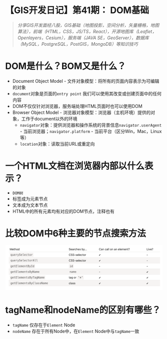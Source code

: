 # 【GIS开发日记】第41期： DOM基础

> *分享GIS开发面经八股，GIS基础（地图投影，空间分析，矢量栅格，地图算法），前端（HTML，CSS，JS/TS，React），开源地图库（Leaflet，Openlayers，Cesium），服务端（JAVA SE，GeoServer），数据库（MySQL，PostgreSQL，PostGIS，MongoDB）等知识技巧*
> 

# DOM是什么？BOM又是什么？

- Document Object Model - 文件对象模型：将所有的页面内容表示为可编辑的对象
- `document`对象是页面的`entry point` 我们可以使用其改变或创建页面中的任何内容
- DOM不仅仅针对浏览器，服务端处理HTML页面时也可以使用DOM
- Browser Object Model - 浏览器对象模型：浏览器（主机环境）提供的对象，工作于document以外的环境
    - `navigator`对象：提供浏览器和操作系统的背景信息`navigator.userAgent` - 当前浏览器；`navigator.platform` - 当前平台（区分Win，Mac，Linux等）
    - `location`对象：读取当前URL或重定向

# 一个HTML文档在浏览器内部以什么表示？

- `DOM树`
- 标签成为元素节点
- 文本成为文本节点
- HTML中的所有元素均有对应的DOM节点，注释也有

# 比较DOM中6种主要的节点搜索方法

![Untitled](%E3%80%90GIS%E5%BC%80%E5%8F%91%E6%97%A5%E8%AE%B0%E3%80%91%E7%AC%AC41%E6%9C%9F%EF%BC%9A%20DOM%E5%9F%BA%E7%A1%80%2097cda30bd1574dd7ae8bc41ef9ce1d61/Untitled.png)

# tagName和nodeName的区别有哪些？

- `tagName` 仅存在于`Element` Node
- `nodeName` 存在于所有Node中，在`Element` Node中与`tagName`一致